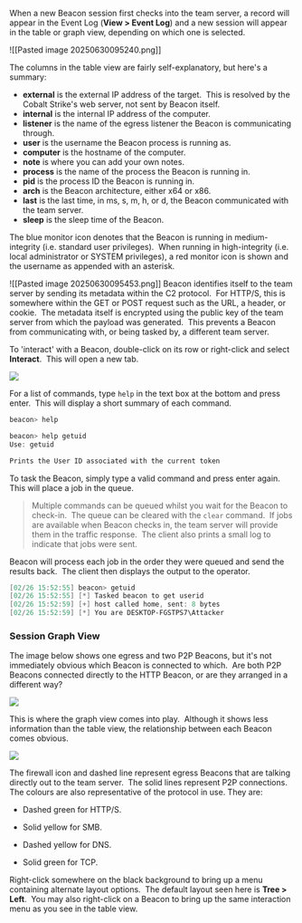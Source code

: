 When a new Beacon session first checks into the team server, a record will appear in the Event Log (**View > Event Log**) and a new session will appear in the table or graph view, depending on which one is selected.

![[Pasted image 20250630095240.png]]

The columns in the table view are fairly self-explanatory, but here's a summary:

- **external** is the external IP address of the target.  This is resolved by the Cobalt Strike's web server, not sent by Beacon itself.
- **internal** is the internal IP address of the computer.
- **listener** is the name of the egress listener the Beacon is communicating through.
- **user** is the username the Beacon process is running as.
- **computer** is the hostname of the computer.
- **note** is where you can add your own notes.
- **process** is the name of the process the Beacon is running in.
- **pid** is the process ID the Beacon is running in.
- **arch** is the Beacon architecture, either x64 or x86.
- **last** is the last time, in ms, s, m, h, or d, the Beacon communicated with the team server.
- **sleep** is the sleep time of the Beacon.

The blue monitor icon denotes that the Beacon is running in medium-integrity (i.e. standard user privileges).  When running in high-integrity (i.e. local administrator or SYSTEM privileges), a red monitor icon is shown and the username as appended with an asterisk.

![[Pasted image 20250630095453.png]]
Beacon identifies itself to the team server by sending its metadata within the C2 protocol.  For HTTP/S, this is somewhere within the GET or POST request such as the URL, a header, or cookie.  The metadata itself is encrypted using the public key of the team server from which the payload was generated.  This prevents a Beacon from communicating with, or being tasked by, a different team server.

To 'interact' with a Beacon, double-click on its row or right-click and select **Interact**.  This will open a new tab.

![](https://lwfiles.mycourse.app/66e95234fe489daea7060790-public/1e3c613134964b30f6f4d4d48ceb6c9d.png)

For a list of commands, type `help` in the text box at the bottom and press enter.  This will display a short summary of each command.

```powershell
beacon> help

beacon> help getuid
Use: getuid

Prints the User ID associated with the current token
```

To task the Beacon, simply type a valid command and press enter again.  This will place a job in the queue.

> Multiple commands can be queued whilst you wait for the Beacon to check-in.  The queue can be cleared with the `clear` command.  If jobs are available when Beacon checks in, the team server will provide them in the traffic response.  The client also prints a small log to indicate that jobs were sent.

Beacon will process each job in the order they were queued and send the results back.  The client then displays the output to the operator.
```powershell
[02/26 15:52:55] beacon> getuid
[02/26 15:52:55] [*] Tasked beacon to get userid
[02/26 15:52:59] [+] host called home, sent: 8 bytes
[02/26 15:52:59] [*] You are DESKTOP-FGSTPS7\Attacker
```

### Session Graph View

The image below shows one egress and two P2P Beacons, but it's not immediately obvious which Beacon is connected to which.  Are both P2P Beacons connected directly to the HTTP Beacon, or are they arranged in a different way?

![](https://lwfiles.mycourse.app/66e95234fe489daea7060790-public/45b35d6d367a44ce70954272c87b5f3a.png)

This is where the graph view comes into play.  Although it shows less information than the table view, the relationship between each Beacon comes obvious.

![](https://lwfiles.mycourse.app/66e95234fe489daea7060790-public/4cb215a4d8a67be404045fd775ea6fde.png)

The firewall icon and dashed line represent egress Beacons that are talking directly out to the team server.  The solid lines represent P2P connections.  The colours are also representative of the protocol in use. They are:

- Dashed green for HTTP/S.
    
- Solid yellow for SMB.
    
- Dashed yellow for DNS.
    
- Solid green for TCP.
    

Right-click somewhere on the black background to bring up a menu containing alternate layout options.  The default layout seen here is **Tree > Left**.  You may also right-click on a Beacon to bring up the same interaction menu as you see in the table view.